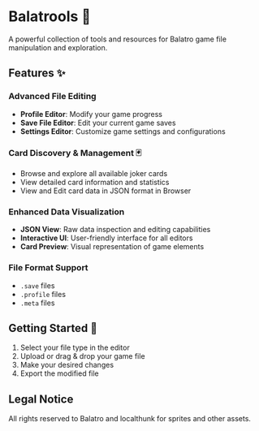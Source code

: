 # Balatrools 🎴

A powerful collection of tools and resources for Balatro game file manipulation and exploration.

## Features ✨

### Advanced File Editing
- **Profile Editor**: Modify your game  progress
- **Save File Editor**: Edit your current game saves
- **Settings Editor**: Customize game settings and configurations

### Card Discovery & Management 🃏
- Browse and explore all available joker cards
- View detailed card information and statistics
- View and Edit card data in JSON format in Browser

### Enhanced Data Visualization
- **JSON View**: Raw data inspection and editing capabilities
- **Interactive UI**: User-friendly interface for all editors
- **Card Preview**: Visual representation of game elements

### File Format Support
- `.save` files
- `.profile` files
- `.meta` files

## Getting Started 🚀

1. Select your file type in the editor
2. Upload or drag & drop your game file
3. Make your desired changes
4. Export the modified file

## Legal Notice

All rights reserved to Balatro and localthunk for sprites and other assets.

